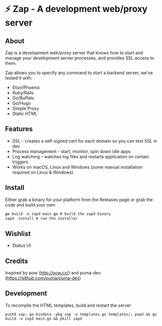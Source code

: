 # ⚡ Zap - A development web/proxy server

## About

Zap is a development web/proxy server that knows how to start and manage your
development server processes, and provides SSL access to them.

Zap allows you to specify any command to start a backend server, we've tested it with:

* Elixir/Phoenix
* Ruby/Rails
* Go/Buffalo
* Go/Hugo
* Simple Proxy
* Static HTML

## Features

* SSL - creates a self-signed cert for each domain so you can test SSL in dev
* Process management - start, monitor, spin down idle apps
* Log watching - watches log files and restarts application on certain triggers
* Works on macOS, Linux and Windows (some manual installation required on Linux & Windows)

## Install

Either grab a binary for your platform from the Releases page or grab the code and build your own

```go
go build -o zapd main.go # build the zapd binary
zapd -install # run the installer
```

## Wishlist

* Status UI

## Credits

Inspired by pow (http://pow.cx/) and puma-dev (https://github.com/puma/puma-dev)

## Development

To recompile the HTML templates, build and restart the server

```
pushd zap; go-bindata -pkg zap -o templates.go templates/; popd && go build -o zapd main.go && pkill zapd
```

